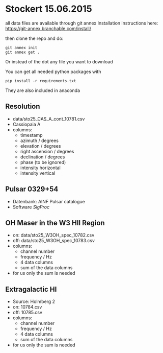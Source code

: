 # Stockert 15.06.2015

all data files are available through git annex
Installation instructions here: https://git-annex.branchable.com/install/

then clone the repo and do:
```
git annex init
git annex get .
```
Or instead of the dot any file you want to download

You can get all needed python packages with
```
pip install -r requirements.txt
```
They are also included in anaconda

## Resolution 
* data/sto25_CAS_A_cont_10781.csv
* Cassiopaia A
* columns:
	* timestamp
	* azimuth / degrees
	* elevation / degrees
	* right ascension / degrees
	* declination / degrees
	* phase  (to be ignored)
	* intensity horizontal
	* intensity vertical

## Pulsar 0329+54

* Datenbank: AINF Pulsar catalogue
* Software _SigProc_

## OH Maser in the W3 HII Region
* on:  data/sto25_W3OH_spec_10782.csv
* off: data/sto25_W3OH_spec_10783.csv
* columns:
	* channel number
	* frequency / Hz
	* 4 data columns
	* sum of the data columns
* for us only the sum is needed

## Extragalactic HI
* Source: Holmberg 2
* on: 10784.csv
* off: 10785.csv
* columns:
	* channel number
	* frequency / Hz
	* 4 data columns
	* sum of the data columns
* for us only the sum is needed
